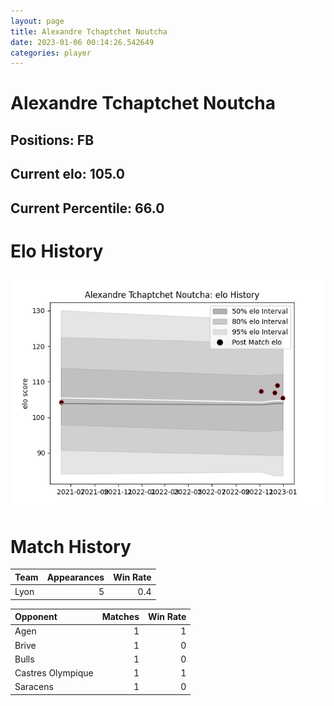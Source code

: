 ```yaml
---  
layout: page  
title: Alexandre Tchaptchet Noutcha  
date: 2023-01-06 00:14:26.542649  
categories: player  
---
```

# Alexandre Tchaptchet Noutcha

## Positions: FB

## Current elo: 105.0

## Current Percentile: 66.0

# Elo History


![elo history](history_AlexandreTchaptchetNoutcha.png)
# Match History


| Team   |   Appearances |   Win Rate |
|:-------|--------------:|-----------:|
| Lyon   |             5 |        0.4 |

| Opponent          |   Matches |   Win Rate |
|:------------------|----------:|-----------:|
| Agen              |         1 |          1 |
| Brive             |         1 |          0 |
| Bulls             |         1 |          0 |
| Castres Olympique |         1 |          1 |
| Saracens          |         1 |          0 |